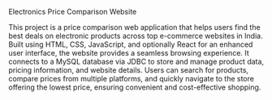 Electronics Price Comparison Website

This project is a price comparison web application that helps users find the best deals on electronic products across top e-commerce websites in India. Built using HTML, CSS, JavaScript, and optionally React for an enhanced user interface, the website provides a seamless browsing experience. It connects to a MySQL database via JDBC to store and manage product data, pricing information, and website details. Users can search for products, compare prices from multiple platforms, and quickly navigate to the store offering the lowest price, ensuring convenient and cost-effective shopping.
